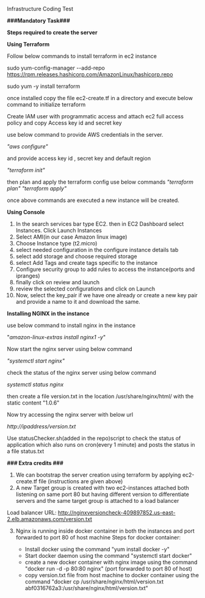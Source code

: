 Infrastructure Coding Test

**###Mandatory Task###**

**Steps required to create the server**

**Using Terraform**

Follow below commands to install terraform in ec2 instance

sudo yum-config-manager --add-repo https://rpm.releases.hashicorp.com/AmazonLinux/hashicorp.repo

sudo yum -y install terraform

once installed copy the file ec2-create.tf in a directory and execute below command to initialize terraform

Create IAM user with programmatic access and attach ec2 full access policy and copy Access key id and secret key

use below command to provide AWS credentials in the server.

_"aws configure"_ 

and provide access key id , secret key and default region

_"terraform init"_

then plan and apply the terraform config use below commands
_"terraform plan"_
_"terraform apply"_

once above commands are executed a new instance will be created.

**Using Console**

1) In the search services bar type EC2. then in EC2 Dashboard select Instances. Click Launch Instances
2) Select AMI(in our case Amazon linux image)
3) Choose Instance type (t2.micro)
4) select needed configuration in the configure instance details tab
5) select add storage and choose required storage
6) select Add Tags and create tags specific to the instance
7) Configure security group to add rules to access the instance(ports and ipranges)
8) finally click on review and launch
9) review the selected configurations and click on Launch
10) Now, select the key_pair if we have one already or create a new key pair and provide a name to it and download the same.

**Installing NGINX in the instance**

use below command to install nginx in the instance

"_amazon-linux-extras install nginx1 -y_"

Now start the nginx server using below command

_"systemctl start nginx"_

check the status of the nginx server using below command

_systemctl status nginx_

then create a file version.txt in the location /usr/share/nginx/html/ with the static content "1.0.6"

Now try accessing the nginx server with below url

_http://ipaddress/version.txt_

Use statusChecker.sh(added in the repo)script to check the status of application which also runs on cron(every 1 minute) and posts the status in a file status.txt


**### Extra credits ###**

1) We can bootstrap the server creation using terraform by applying ec2-create.tf file (instructions are given above)
2) A new Target group is created with two ec2-instances attached both listening on same port 80 but having different version to differentiate servers and the same target group is attached to a load balancer

Load balancer URL: http://nginxversioncheck-409897852.us-east-2.elb.amazonaws.com/version.txt

3) Nginx is running inside docker container in both the instances and port forwarded to port 80 of host machine
    Steps for docker container:
    
    * Install docker using the command "yum install docker -y"
    * Start docker daemon using the command "systemctl start docker"
    * create a new docker container with nginx image using the command "docker run -d -p 80:80 nginx" (port forwarded to port 80 of host)
    * copy version.txt file from host machine to docker container using the command "docker cp /usr/share/nginx/html/version.txt abf0316762a3:/usr/share/nginx/html/version.txt"
